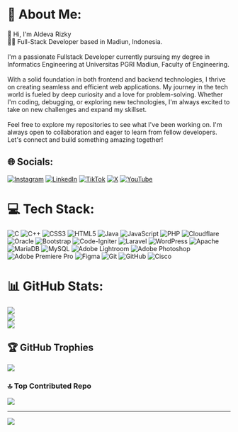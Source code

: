 # 💫 About Me:
👋 Hi, I'm Aldeva Rizky  <br>👨‍💻 Full-Stack Developer based in Madiun, Indonesia.<br><br>I'm a passionate Fullstack Developer currently pursuing my degree in Informatics Engineering at Universitas PGRI Madiun, Faculty of Engineering.<br><br>With a solid foundation in both frontend and backend technologies, I thrive on creating seamless and efficient web applications. My journey in the tech world is fueled by deep curiosity and a love for problem-solving. Whether I'm coding, debugging, or exploring new technologies, I'm always excited to take on new challenges and expand my skillset.<br><br>Feel free to explore my repositories to see what I've been working on. I'm always open to collaboration and eager to learn from fellow developers. Let's connect and build something amazing together!


## 🌐 Socials:
[![Instagram](https://img.shields.io/badge/Instagram-%23E4405F.svg?logo=Instagram&logoColor=white)](https://instagram.com/aldevarizky) [![LinkedIn](https://img.shields.io/badge/LinkedIn-%230077B5.svg?logo=linkedin&logoColor=white)](https://linkedin.com/in/aldevarizky) [![TikTok](https://img.shields.io/badge/TikTok-%23000000.svg?logo=TikTok&logoColor=white)](https://tiktok.com/@aldevarizky) [![X](https://img.shields.io/badge/X-black.svg?logo=X&logoColor=white)](https://x.com/aldevarizky) [![YouTube](https://img.shields.io/badge/YouTube-%23FF0000.svg?logo=YouTube&logoColor=white)](https://youtube.com/@aldevarizky) 

# 💻 Tech Stack:
![C](https://img.shields.io/badge/c-%2300599C.svg?style=for-the-badge&logo=c&logoColor=white) ![C++](https://img.shields.io/badge/c++-%2300599C.svg?style=for-the-badge&logo=c%2B%2B&logoColor=white) ![CSS3](https://img.shields.io/badge/css3-%231572B6.svg?style=for-the-badge&logo=css3&logoColor=white) ![HTML5](https://img.shields.io/badge/html5-%23E34F26.svg?style=for-the-badge&logo=html5&logoColor=white) ![Java](https://img.shields.io/badge/java-%23ED8B00.svg?style=for-the-badge&logo=openjdk&logoColor=white) ![JavaScript](https://img.shields.io/badge/javascript-%23323330.svg?style=for-the-badge&logo=javascript&logoColor=%23F7DF1E) ![PHP](https://img.shields.io/badge/php-%23777BB4.svg?style=for-the-badge&logo=php&logoColor=white) ![Cloudflare](https://img.shields.io/badge/Cloudflare-F38020?style=for-the-badge&logo=Cloudflare&logoColor=white) ![Oracle](https://img.shields.io/badge/Oracle-F80000?style=for-the-badge&logo=oracle&logoColor=white) ![Bootstrap](https://img.shields.io/badge/bootstrap-%238511FA.svg?style=for-the-badge&logo=bootstrap&logoColor=white) ![Code-Igniter](https://img.shields.io/badge/CodeIgniter-%23EF4223.svg?style=for-the-badge&logo=codeIgniter&logoColor=white) ![Laravel](https://img.shields.io/badge/laravel-%23FF2D20.svg?style=for-the-badge&logo=laravel&logoColor=white) ![WordPress](https://img.shields.io/badge/WordPress-%23117AC9.svg?style=for-the-badge&logo=WordPress&logoColor=white) ![Apache](https://img.shields.io/badge/apache-%23D42029.svg?style=for-the-badge&logo=apache&logoColor=white) ![MariaDB](https://img.shields.io/badge/MariaDB-003545?style=for-the-badge&logo=mariadb&logoColor=white) ![MySQL](https://img.shields.io/badge/mysql-4479A1.svg?style=for-the-badge&logo=mysql&logoColor=white) ![Adobe Lightroom](https://img.shields.io/badge/Adobe%20Lightroom-31A8FF.svg?style=for-the-badge&logo=Adobe%20Lightroom&logoColor=white) ![Adobe Photoshop](https://img.shields.io/badge/adobe%20photoshop-%2331A8FF.svg?style=for-the-badge&logo=adobe%20photoshop&logoColor=white) ![Adobe Premiere Pro](https://img.shields.io/badge/Adobe%20Premiere%20Pro-9999FF.svg?style=for-the-badge&logo=Adobe%20Premiere%20Pro&logoColor=white) ![Figma](https://img.shields.io/badge/figma-%23F24E1E.svg?style=for-the-badge&logo=figma&logoColor=white) ![Git](https://img.shields.io/badge/git-%23F05033.svg?style=for-the-badge&logo=git&logoColor=white) ![GitHub](https://img.shields.io/badge/github-%23121011.svg?style=for-the-badge&logo=github&logoColor=white) ![Cisco](https://img.shields.io/badge/cisco-%23049fd9.svg?style=for-the-badge&logo=cisco&logoColor=black)
# 📊 GitHub Stats:
![](https://github-readme-stats.vercel.app/api?username=AldevaRizky&theme=dark&hide_border=false&include_all_commits=true&count_private=false)<br/>
![](https://github-readme-streak-stats.herokuapp.com/?user=AldevaRizky&theme=dark&hide_border=false)<br/>
![](https://github-readme-stats.vercel.app/api/top-langs/?username=AldevaRizky&theme=dark&hide_border=false&include_all_commits=true&count_private=false&layout=compact)

## 🏆 GitHub Trophies
![](https://github-profile-trophy.vercel.app/?username=AldevaRizky&theme=monokai&no-frame=false&no-bg=true&margin-w=4)

### 🔝 Top Contributed Repo
![](https://github-contributor-stats.vercel.app/api?username=AldevaRizky&limit=5&theme=dark&combine_all_yearly_contributions=true)

---
[![](https://visitcount.itsvg.in/api?id=AldevaRizky&icon=0&color=0)](https://visitcount.itsvg.in)

<!-- Proudly created with GPRM ( https://gprm.itsvg.in ) -->
